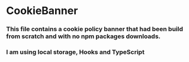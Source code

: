 # CookieBanner

### This file contains a cookie policy banner that had been build from scratch and with no npm packages downloads.
### I am using local storage, Hooks and TypeScript
